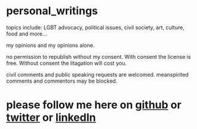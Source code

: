 # personal_writings

topics include:
  LGBT advocacy, political issues,  civil society, art, culture, food and more...
  
  my opinions and my opinions alone.
  
  no permission to republish without my consent.  With consent the license is free.  Without consent the litagation will cost you.  
  
  civil comments and public speaking requests are welcomed.  meanspirited comments and commentors may be blocked.  
  
  # please follow me here on [github](https://github.com/snantaze) or [twitter](https://twitter.com/snantaze) or [linkedIn](https://www.linkedin.com/in/shanenantais/)
